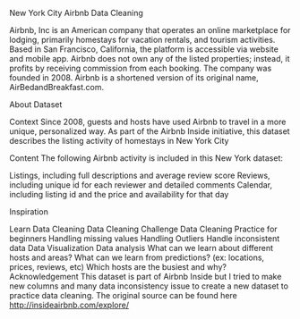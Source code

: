 New York City Airbnb Data Cleaning

Airbnb, Inc is an American company that operates an online marketplace for lodging, primarily homestays for vacation rentals, and tourism activities. Based in San Francisco, California, the platform is accessible via website and mobile app. Airbnb does not own any of the listed properties; instead, it profits by receiving commission from each booking. The company was founded in 2008. Airbnb is a shortened version of its original name, AirBedandBreakfast.com.


About Dataset

Context
Since 2008, guests and hosts have used Airbnb to travel in a more unique, personalized way. As part of the Airbnb Inside initiative, this dataset describes the listing activity of homestays in New York City

Content
The following Airbnb activity is included in this New York dataset:

Listings, including full descriptions and average review score
Reviews, including unique id for each reviewer and detailed comments
Calendar, including listing id and the price and availability for that day

Inspiration

Learn Data Cleaning
Data Cleaning Challenge
Data Cleaning Practice for beginners
Handling missing values
Handling Outliers
Handle inconsistent data
Data Visualization
Data analysis
What can we learn about different hosts and areas?
What can we learn from predictions? (ex: locations, prices, reviews, etc)
Which hosts are the busiest and why?
Acknowledgement
This dataset is part of Airbnb Inside but I tried to make new columns and many data inconsistency issue to create a new dataset to practice data cleaning.
The original source can be found here
http://insideairbnb.com/explore/
